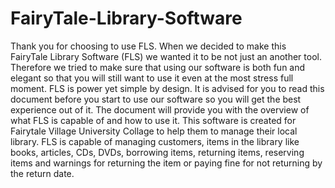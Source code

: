 # FairyTale-Library-Software
Thank you for choosing to use FLS. 
When we decided to make this FairyTale Library Software (FLS) we wanted it to be not just an another tool. 
Therefore we tried to make sure that using our software is both fun and elegant so that you will still want to use it even at the most stress full moment. 
FLS is power yet simple by design. 
It is advised for you to read this document before you start to use our software so you will get the best experience out of it. 
The document will provide you with the overview of what FLS is capable of and how to use it. 
This software is created for Fairytale Village University Collage to help them to manage their local library. 
FLS is capable of managing customers, items in the library like books, articles, CDs, DVDs, borrowing items, returning items, reserving items and warnings for returning 
the item or paying fine for not returning by the return date.

